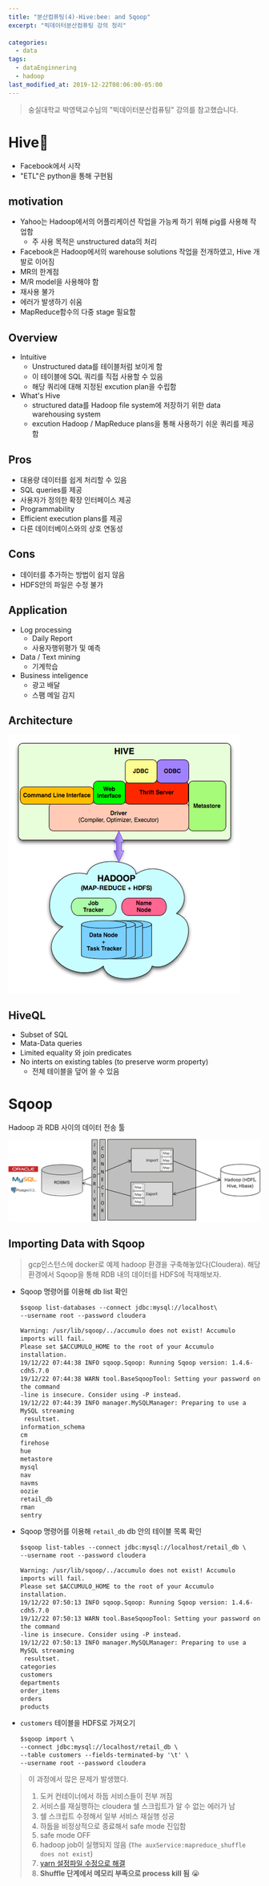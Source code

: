 ```yaml
---
title: "분산컴퓨팅(4)-Hive:bee: and Sqoop"
excerpt: "빅데이터분산컴퓨팅 강의 정리"

categories:
  - data
tags:
  - dataEnginnering
  - hadoop
last_modified_at: 2019-12-22T08:06:00-05:00
---
```


> 숭실대학교 박영택교수님의 "빅데이터분산컴퓨팅" 강의를 참고했습니다.

# Hive:bee:

- Facebook에서 시작
- "ETL"은 python을 통해 구현됨

## motivation

- Yahoo는 Hadoop에서의 어플리케이션 작업을 가능케 하기 위해 pig를 사용해 작업함
  - 주 사용 목적은 unstructured data의 처리
- Facebook은 Hadoop에서의 warehouse solutions 작업을 전개하였고, Hive 개발로 이어짐
- MR의 한계점
- M/R model을 사용해야 함
- 재사용 불가
- 에러가 발생하기 쉬움
- MapReduce함수의 다중 stage 필요함

## Overview

- Intuitive
  - Unstructured data를 테이블처럼 보이게 함
  - 이 테이블에 SQL 쿼리를 직접 사용할 수 있음
  - 해당 쿼리에 대해 지정된 excution plan을 수립함
- What's Hive
  - structured data를 Hadoop file system에 저장하기 위한 data warehousing system
  - excution Hadoop / MapReduce plans을 통해 사용하기 쉬운 쿼리를 제공함

## Pros

- 대용량 데이터를 쉽게 처리할 수 있음
- SQL queries를 제공
- 사용자가 정의한 확장 인터페이스 제공
- Programmability
- Efficient execution plans를 제공
- 다른 데이터베이스와의 상호 연동성

## Cons

- 데이터를 추가하는 방법이 쉽지 않음
- HDFS안의 파일은 수정 불가

## Application

- Log processing
  - Daily Report
  - 사용자행위평가 및 예측
- Data / Text mining
  - 기계학습
- Business inteligence
  - 광고 배달
  - 스팸 메일 감지

## Architecture

![image-20191222162115532](/assets/images/distributed_system/hive_1.png)

## HiveQL

- Subset of SQL
- Mata-Data queries
- Limited equality 와 join predicates
- No interts on existing tables (to preserve worm property)
  - 전체 테이블을 덮어 쓸 수 있음

# Sqoop

Hadoop 과 RDB 사이의 데이터 전송 툴

![image-20191222163741052](/assets/images/distributed_system/hive_2.png)



## Importing Data with Sqoop

> gcp인스턴스에 docker로 예제 hadoop 환경을 구축해놓았다(Cloudera). 해당 환경에서 Sqoop을 통해 RDB 내의 데이터를 HDFS에 적재해보자.

- Sqoop 명령어를 이용해 db list 확인

  ```shell
  $sqoop list-databases --connect jdbc:mysql://localhost\
  --username root --password cloudera
  ```

  ```
  Warning: /usr/lib/sqoop/../accumulo does not exist! Accumulo imports will fail.
  Please set $ACCUMULO_HOME to the root of your Accumulo installation.
  19/12/22 07:44:38 INFO sqoop.Sqoop: Running Sqoop version: 1.4.6-cdh5.7.0
  19/12/22 07:44:38 WARN tool.BaseSqoopTool: Setting your password on the command
  -line is insecure. Consider using -P instead.
  19/12/22 07:44:39 INFO manager.MySQLManager: Preparing to use a MySQL streaming
   resultset.
  information_schema
  cm
  firehose
  hue
  metastore
  mysql
  nav
  navms
  oozie
  retail_db
  rman
  sentry
  ```

- Sqoop 명령어를 이용해 `retail_db` db 안의 테이블 목록 확인

  ```shell
  $sqoop list-tables --connect jdbc:mysql://localhost/retail_db \
  --username root --password cloudera
  ```

  ```
  Warning: /usr/lib/sqoop/../accumulo does not exist! Accumulo imports will fail.
  Please set $ACCUMULO_HOME to the root of your Accumulo installation.
  19/12/22 07:50:13 INFO sqoop.Sqoop: Running Sqoop version: 1.4.6-cdh5.7.0
  19/12/22 07:50:13 WARN tool.BaseSqoopTool: Setting your password on the command
  -line is insecure. Consider using -P instead.
  19/12/22 07:50:13 INFO manager.MySQLManager: Preparing to use a MySQL streaming
   resultset.
  categories
  customers
  departments
  order_items
  orders
  products
  ```

- `customers` 테이블을 HDFS로 가져오기

  ```shell
  $sqoop import \
  --connect jdbc:mysql://localhost/retail_db \
  --table customers --fields-terminated-by '\t' \ 
  --username root --password cloudera
  ```

> 이 과정에서 많은 문제가 발생했다.
>
> 1. 도커 컨테이너에서 하둡 서비스들이 전부 꺼짐
> 2. 서비스를 재실행하는 cloudera 쉘 스크립트가 알 수 없는 에러가 남
> 3. 쉘 스크립트 수정해서 일부 서비스 재실행 성공
> 4. 하둡을 비정상적으로 종료해서 safe mode 진입함
> 5. safe mode OFF
> 6. hadoop job이 실행되지 않음 (`The auxService:mapreduce_shuffle does not exist`)
> 7. [yarn 설정파일 수정으로 해결](https://community.cloudera.com/t5/Support-Questions/I-run-a-Hadoop-job-but-it-got-stucked-and-nothing-is/td-p/47856/page/2)
> 8. **Shuffle 단계에서 메모리 부족으로 process kill 됨** :sob:





